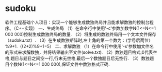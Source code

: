 # sudoku
软件工程基础个人项目：实现一个能够生成数独终局并且能求解数独的控制台程序。（C++实现）
一、生成终局
（1）在命令行中使用'-c'参数加数字N(1<=N<=1 000 000)控制生成数独终局的数量.
（2）将生成的数独终局用一个文本文件保存（sudoku.txt）.
（3）在生成数独矩阵时,左上角的第一个数为：(学号后两位）%9+1.（(2+2)%9+1=5）
二、求解数独
（1）在命令行中使用'-s'参数加文件名的形式来求解数独，并将结果输出至文件(solve.txt).
（2）数独题目格式,0代表空格,题目与题目之间空一行,行末无空格,最后一个数独题目后无空行.
（3）数独题目个数N(1<=N<=1 000 000),保证文件中数独格式正确.
